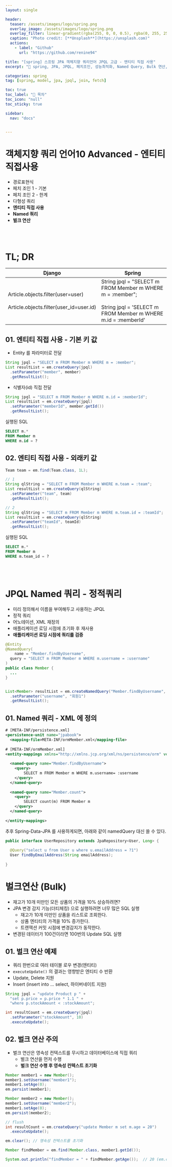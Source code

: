 ```yaml
---
layout: single

header:
  teaser: /assets/images/logo/spring.png
  overlay_image: /assets/images/logo/spring.png
  overlay_filter: linear-gradient(rgba(255, 0, 0, 0.5), rgba(0, 255, 255, 0.5))
  caption: "Photo credit: [**Unsplash**](https://unsplash.com)"
  actions:
    - label: "Github"
      url: "https://github.com/renine94"

title: "[spring] 스프링 JPA 객체지향 쿼리언어 JPQL 고급 - 엔티티 직접 사용"
excerpt: "🚀 spring, JPA, JPQL, 페치조인, 성능최적화, Named Query, Bulk 연산, Django비교"

categories: spring
tag: [spring, model, jpa, jpql, join, fetch]

toc: true
toc_label: "📕 목차"
toc_icon: "null"
toc_sticky: true

sidebar:
  nav: "docs"


---
```


# 객체지향 쿼리 언어10 Advanced - 엔티티직접사용

- 경로표현식
- 페치 조인 1 - 기본
- 페치 조인 2 - 한계
- 다형성 쿼리
- **엔티티 직접 사용**
- **Named 쿼리**
- **벌크 연산**

<br><br>



# TL; DR

| Django                                                       | Spring                                                       |
| ------------------------------------------------------------ | ------------------------------------------------------------ |
| Article.objects.filter(user=user)<br /><br />Article.objects.filter(user_id=user.id) | String jpql = "SELECT m FROM Member m WHERE m = :member";<br /><br />String jpql = 'SELECT m FROM Member m WHERE m.id = :memberId' |





## 01. 엔티티 직접 사용 - 기본 키 값

- Entity 를 파라미터로 전달

```java
String jpql = "SELECT m FROM Member m WHERE m = :member";
List resultList = em.createQuery(jpql)
  .setParameter("member", member)
  .getResultList();
```



- 식별자(id) 직접 전달

```java
String jpql = "SELECT m FROM Member m WHERE m.id = :memberId";
List resultList = em.createQuery(jpql)
  .setParameter("memberId", member.getId())
  .getResultList();
```



실행된 SQL

```sql
SELECT m.*
FROM Member m
WHERE m.id = ?
```





## 02. 엔티티 직접 사용 - 외래키 값

```java
Team team = em.find(Team.class, 1L);

// 1
String qlString = "SELECT m FROM Member m WHERE m.team = :team";
List resultList = em.createQuery(qlString)
  .setParameter("team", team)
  .getResultList();

// 2
String qlString = "SELECT m FROM Member m WHERE m.team.id = :teamId";
List resultList = em.createQuery(qlString)
  .setParameter("teamId", teamId)
  .getResultList();
```



실행된 SQL

```sql
SELECT m.*
FROM Member m
WHERE m.team_id = ?
```



<br><br>

# JPQL Named 쿼리 - 정적쿼리

- 미리 정의해서 이름을 부여해두고 사용하는 JPQL
- 정적 쿼리
- 어노테이션, XML 재정의
- 애플리케이션 로딩 시점에 초기화 후 재사용
- **애플리케이션 로딩 시점에 쿼리를 검증**



```java
@Entity
@NamedQuery(
	name = "Member.findByUsername",
  query = "SELECT m FROM Member m WHERE m.username = :username"
)
public class Member {
  ...
}


List<Member> resultList = em.createNamedQuery("Member.findByUsername", Member.class)
  .setParameter("username", "회원1")
  .getResultList();
```





## 01. Named 쿼리 - XML 에 정의

```xml
# [META-INF/persistence.xml]
<persistence-unit name="jpabook">
  <mapping-file>META-INF/ormMember.xml</mapping-file>
  
# [META-INF/ormMember.xml]
<entity-mappings xmlns="http://xmlns.jcp.org/xml/ns/persistence/orm" version="2.1">
	
  <named-query name="Member.findByUsername">
  	<query>
    	SELECT m FROM Member m WHERE m.username= :username
    </query>
  </named-query>
  
  <named-query name="Member.count">
  	<query>
    	SELECT count(m) FROM Member m
    </query>
  </named-query>
  
</entity-mappings>
```



추후 Spring-Data-JPA 를 사용하게되면, 아래와 같이 namedQuery 대신 쓸 수 있다.

```java
public interface UserRepository extends JpaRepository<User, Long> {
  
  @Query("select u from User u where u.emailAddress = ?1")
  User findByEmailAddress(String emailAddress);
  
}
```



# 벌크연산 (Bulk)

- 재고가 10개 미만인 모든 상품의 가격을 10% 상승하려면?
- JPA 변경 감지 기능(더티체킹) 으로 실행하려면 너무 많은 SQL 실행
  - 재고가 10개 미만인 상품을 리스트로 조회한다.
  - 상품 엔티티의 가격을 10% 증가한다.
  - 트랜잭션 커밋 시점에 변경감지가 동작한다.
- 변경된 데이터가 100건이라면 100번의 Update SQL 실행





## 01. 벌크 연산 예제

- 쿼리 한번으로 여러 테이블 로우 변경(엔티티)
- `executeUpdate()` 의 결과는 영향받은 엔티티 수 반환
- Update, Delete 지원
- Insert (insert into ... select, 하이버네이트 지원)

```java
String jpql = "update Product p " +
  "set p.price = p.price * 1.1 " +
  "where p.stockAmount < :stockAmount";

int resultCount = em.createQuery(jpql)
  .setParameter("stockAmount", 10)
  .executeUpdate();
```





## 02. 벌크 연산 주의

- 벌크 연산은 영속성 컨텍스트를 무시하고 데이터베이스에 직접 쿼리
  - 벌크 연산을 먼저 수행
  - **벌크 연산 수행 후 영속성 컨텍스트 초기화**

```java
Member member1 = new Member();
member1.setUsername("member1");
member1.setAge(0);
em.persist(member1);

Member member2 = new Member();
member1.setUsername("member2");
member1.setAge(0);
em.persist(member2);

// flush
int resultCount = em.createQuery("update Member m set m.age = 20")
  .executeUpdate();

em.clear(); // 영속성 컨텍스트를 초기화

Member findMember = em.find(Member.class, member1.getId());

System.out.println("findMember = " + findMember.getAge());  // 20 (em.clear()를 안해주면 0이 나옴)
```





















































